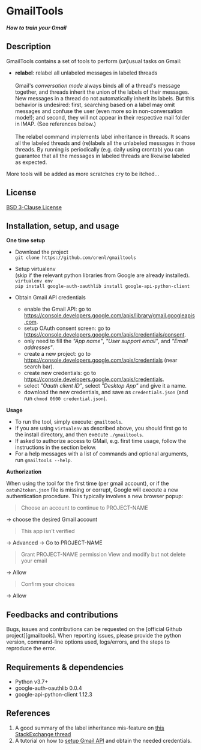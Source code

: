# GmailTools

***How to train your Gmail***

## Description

GmailTools contains a set of tools to perform (un)usual tasks on Gmail:

* **relabel**: relabel all unlabeled messages in labeled threads\
  \
Gmail's _conversation mode_ always binds all of a thread's message together,
and threads inherit the union of the labels of their messages. New messages
in a thread do not automatically inherit its labels. But this behavior is
undesired: first, searching based on a label may omit messages and confuse
the user (even more so in non-conversation mode!); and second, they will not
appear in their respective mail folder in IMAP. (See references below.)\
  \
The relabel command implements label inheritance in threads. It scans all the
labeled threads and (re)labels all the unlabeled messages in those threads. By
running is periodically (e.g. daily using crontab) you can guarantee that all
the messages in labeled threads are likewise labeled as expected.

More tools will be added as more scratches cry to be itched...

## License

[BSD 3-Clause License](https://opensource.org/licenses/BSD-3-Clause)

## Installation, setup, and usage

**One time setup**

- Download the project \
    `git clone https://github.com/orenl/gmailtools`

- Setup virtualenv \
  (skip if the relevant python libraries from Google are already installed). \
    `virtualenv env` \
    `pip install google-auth-oauthlib install google-api-python-client`

- Obtain Gmail API credentials
  - enable the Gmail API: go to https://console.developers.google.com/apis/library/gmail.googleapis.com.
  - setup OAuth consent screen: go to https://console.developers.google.com/apis/credentials/consent.
  - only need to fill the _"App name"_, _"User support email"_, and _"Email addresses"_.
  - create a new project: go to https://console.developers.google.com/apis/credentials (near search bar).
  - create new credentials: go to https://console.developers.google.com/apis/credentials.
  - select _"Oauth client ID"_, select _"Desktop App"_ and give it a name.
  - download the new credentials, and save as `credentials.json` (and run `chmod 0600 credential.json`).

**Usage**

* To run the tool, simply execute: `gmailtools`.
* If you are using `virtualenv` as described above, you should first go to the
  install directory, and then execute `./gmailtools`.
* If asked to authorize access to GMail, e.g. first time usage, follow the
  instructions in the section below.
* For a help messages with a list of commands and optional arguments, run
  `gmailtools --help`.

**Authorization**

When using the tool for the first time (per gmail account), or if the
`oatuh2token.json` file is missing or corrupt, Google will execute a new
authentication procedure. This typically involves a new browser popup:

  > Choose an account to continue to PROJECT-NAME

  -> choose the desired Gmail account
  > This app isn't verified

  -> Advanced -> Go to PROJECT-NAME
  > Grant PROJECT-NAME permission
  > View and modify but not delete your email

  -> Allow
  > Confirm your choices

  -> Allow

## Feedbacks and contributions

Bugs, issues and contributions can be requested on the [official Github project][gmailtools].
When reporting issues, please provide the python version, command-line options
used, logs/errors, and the steps to reproduce the error.

## Requirements & dependencies

* Python v3.7+
* google-auth-oauthlib		0.0.4
* google-api-python-client	1.12.3

## References

1. A good summary of the label inheritance mis-feature on
[this StackExchange thread](https://webapps.stackexchange.com/questions/74238/how-do-i-work-around-labels-being-applied-to-individual-messages-and-not-convers)
1. A tutorial on how to [setup Gmail API](https://blog.mailtrap.io/send-emails-with-gmail-api/#How_to_make_your_app_send_emails_with_Gmail_API) and obtain the needed credentials.

